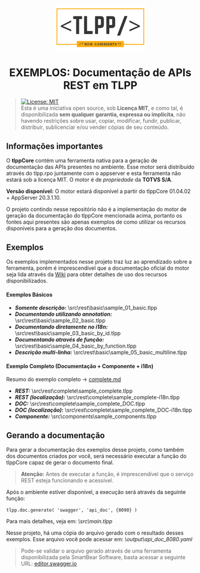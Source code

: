 <p align="center">
  <img alt="tlpp logo" src="images/tlpp_logo_white.png" width="250px" />
  <h1 align="center">EXEMPLOS: Documentação de APIs REST em TLPP</h1>
</p>

> [![License: MIT](https://img.shields.io/badge/License-MIT-yellow.svg)](https://opensource.org/licenses/MIT)<br>Esta é uma iniciativa open source, sob **Licença MIT**, e como tal, é disponibilizada **sem qualquer garantia, expressa ou implícita**, não havendo restrições sobre usar, copiar, modificar, fundir, publicar, distribuir, sublicenciar e/ou vender cópias de seu conteúdo.

## Informações importantes

O **tlppCore** contém uma ferramenta nativa para a geração de documentação das APIs presentes no ambiente. Esse motor será distribuído através do tlpp.rpo juntamente com o appserver e esta ferramenta não estará sob a licença MIT. O motor é de *propriedade* da **TOTVS S/A**.

**Versão disponível:** O motor estará disponível a partir do tlppCore 01.04.02 + AppServer 20.3.1.10.

O projeto contindo nesse repositório não é a implementação do motor de geração da documentação do tlppCore mencionada acima, portanto os fontes aqui presentes são apenas exemplos de como utilizar os recursos disponíveis para a geração dos documentos.

## Exemplos

Os exemplos implementados nesse projeto traz luz ao aprendizado sobre a ferramenta, porém é imprescendível que a documentação oficial do motor seja lida através da [Wiki](https://github.com/totvs/tlpp-sample-rest-documentation/wiki) para obter detalhes de uso dos recursos disponibilizados.

#### Exemplos Básicos

- ***Somente descrição:*** \src\rest\basic\sample_01_basic.tlpp
- ***Documentando utilizando annotation:*** \src\rest\basic\sample_02_basic.tlpp
- ***Documentando diretamente no i18n:*** \src\rest\basic\sample_03_basic_by_id.tlpp
- ***Documentando através de função:*** \src\rest\basic\sample_04_basic_by_function.tlpp
- ***Descrição multi-linha:*** \src\rest\basic\sample_05_basic_multiline.tlpp

#### Exemplo Completo (Documentação + Componente + i18n)

Resumo do exemplo completo -> [complete.md](https://github.com/totvs/tlpp-sample-rest-documentation/blob/main/src/rest/complete/complete.md)

- ***REST:*** \src\rest\complete\sample_complete.tlpp
- ***REST (localização):*** \src\rest\complete\sample_complete-i18n.tlpp
- ***DOC:*** \src\rest\complete\sample_complete_DOC.tlpp
- ***DOC (localização):*** \src\rest\complete\sample_complete_DOC-i18n.tlpp
- ***Componente:*** \src\components\sample_components.tlpp

## Gerando a documentação

Para gerar a documentação dos exemplos desse projeto, como também dos documentos criados por você, será necessário executar a função do tlppCore capaz de gerar o documento final.

> **Atenção:** Antes de executar a função, é imprescendível que o serviço REST esteja funcionando e acessível.

Após o ambiente estiver disponível, a execução será através da seguinte função:
```
tlpp.doc.generate( 'swagger', 'api_doc', {8090} )
```

Para mais detalhes, veja em: *\src\main.tlpp*

Nesse projeto, há uma cópia do arquivo gerado com o resultado desses exemplos.
Esse arquivo você pode acessar em: *\output\api_doc_8080.yaml*

> Pode-se validar o arquivo gerado através de uma ferramenta disponibilizada pela SmartBear Software, basta acessar a seguinte URL: [editor.swagger.io](https://editor.swagger.io/)

